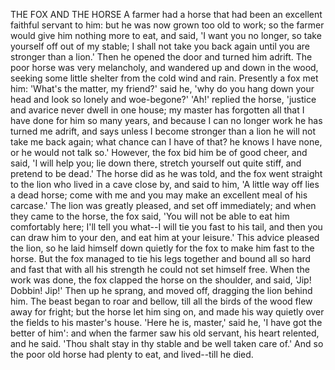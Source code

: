 THE FOX AND THE HORSE
A
farmer
had
a
horse
that
had
been
an
excellent
faithful
servant
to
him:
but
he
was
now
grown
too
old
to
work;
so
the
farmer
would
give
him
nothing
more
to
eat,
and
said,
'I
want
you
no
longer,
so
take
yourself
off
out
of
my
stable;
I
shall
not
take
you
back
again
until
you
are
stronger
than
a
lion.'
Then
he
opened
the
door
and
turned
him
adrift.
The
poor
horse
was
very
melancholy,
and
wandered
up
and
down
in
the
wood,
seeking
some
little
shelter
from
the
cold
wind
and
rain.
Presently
a
fox
met
him:
'What's
the
matter,
my
friend?'
said
he,
'why
do
you
hang
down
your
head
and
look
so
lonely
and
woe-begone?'
'Ah!'
replied
the
horse,
'justice
and
avarice
never
dwell
in
one
house;
my
master
has
forgotten
all
that
I
have
done
for
him
so
many
years,
and
because
I
can
no
longer
work
he
has
turned
me
adrift,
and
says
unless
I
become
stronger
than
a
lion
he
will
not
take
me
back
again;
what
chance
can
I
have
of
that?
he
knows
I
have
none,
or
he
would
not
talk
so.'
However,
the
fox
bid
him
be
of
good
cheer,
and
said,
'I
will
help
you;
lie
down
there,
stretch
yourself
out
quite
stiff,
and
pretend
to
be
dead.'
The
horse
did
as
he
was
told,
and
the
fox
went
straight
to
the
lion
who
lived
in
a
cave
close
by,
and
said
to
him,
'A
little
way
off
lies
a
dead
horse;
come
with
me
and
you
may
make
an
excellent
meal
of
his
carcase.'
The
lion
was
greatly
pleased,
and
set
off
immediately;
and
when
they
came
to
the
horse,
the
fox
said,
'You
will
not
be
able
to
eat
him
comfortably
here;
I'll
tell
you
what--I
will
tie
you
fast
to
his
tail,
and
then
you
can
draw
him
to
your
den,
and
eat
him
at
your
leisure.'
This
advice
pleased
the
lion,
so
he
laid
himself
down
quietly
for
the
fox
to
make
him
fast
to
the
horse.
But
the
fox
managed
to
tie
his
legs
together
and
bound
all
so
hard
and
fast
that
with
all
his
strength
he
could
not
set
himself
free.
When
the
work
was
done,
the
fox
clapped
the
horse
on
the
shoulder,
and
said,
'Jip!
Dobbin!
Jip!'
Then
up
he
sprang,
and
moved
off,
dragging
the
lion
behind
him.
The
beast
began
to
roar
and
bellow,
till
all
the
birds
of
the
wood
flew
away
for
fright;
but
the
horse
let
him
sing
on,
and
made
his
way
quietly
over
the
fields
to
his
master's
house.
'Here
he
is,
master,'
said
he,
'I
have
got
the
better
of
him':
and
when
the
farmer
saw
his
old
servant,
his
heart
relented,
and
he
said.
'Thou
shalt
stay
in
thy
stable
and
be
well
taken
care
of.'
And
so
the
poor
old
horse
had
plenty
to
eat,
and
lived--till
he
died.
